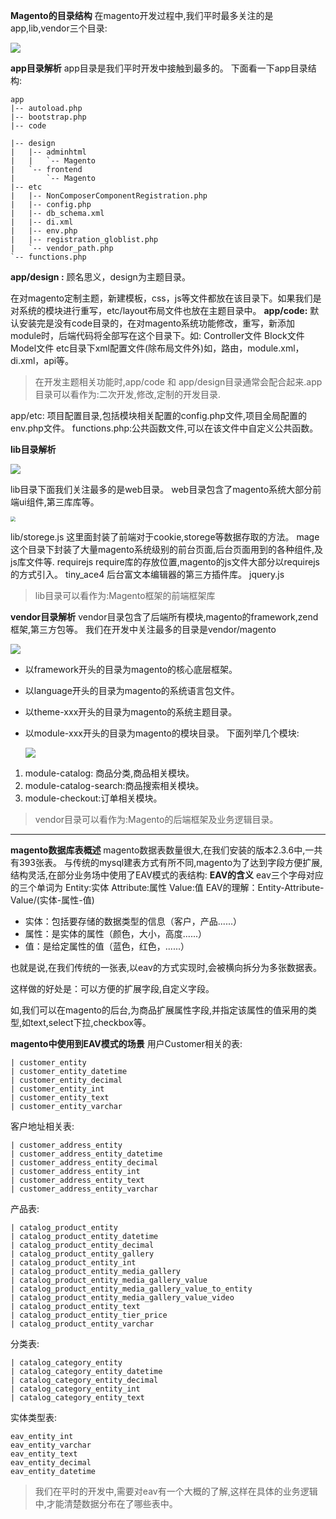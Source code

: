 **Magento的目录结构**
在magento开发过程中,我们平时最多关注的是 app,lib,vendor三个目录: 

![](images/6.webp)

**app目录解析**
app目录是我们平时开发中接触到最多的。
下面看一下app目录结构: 

```
app
|-- autoload.php
|-- bootstrap.php
|-- code

|-- design
|   |-- adminhtml
|   |   `-- Magento
|   `-- frontend
|       `-- Magento
|-- etc
|   |-- NonComposerComponentRegistration.php
|   |-- config.php
|   |-- db_schema.xml
|   |-- di.xml
|   |-- env.php
|   |-- registration_globlist.php
|   `-- vendor_path.php
`-- functions.php
```

**app/design :**
顾名思义，design为主题目录。

在对magento定制主题，新建模板，css，js等文件都放在该目录下。如果我们是对系统的模块进行重写，etc/layout布局文件也放在主题目录中。
**app/code:**
默认安装完是没有code目录的，在对magento系统功能修改，重写，新添加module时，后端代码将全部写在这个目录下。如:
Controller文件
Block文件
Model文件
etc目录下xml配置文件(除布局文件外)如，路由，module.xml，di.xml，api等。

> 在开发主题相关功能时,app/code 和 app/design目录通常会配合起来.app目录可以看作为:二次开发,修改,定制的开发目录.

app/etc: 项目配置目录,包括模块相关配置的config.php文件,项目全局配置的env.php文件。 functions.php:公共函数文件,可以在该文件中自定义公共函数。

 **lib目录解析** 

![](images/7.webp)

lib目录下面我们关注最多的是web目录。
web目录包含了magento系统大部分前端ui组件,第三库库等。 

<img src="images/8.webp" style="zoom:50%;" />

lib/storege.js 这里面封装了前端对于cookie,storege等数据存取的方法。
mage 这个目录下封装了大量magento系统级别的前台页面,后台页面用到的各种组件,及js库文件等.
requirejs require库的存放位置,magento的js文件大部分以requirejs的方式引入。
tiny_ace4 后台富文本编辑器的第三方插件库。
jquery.js

> lib目录可以看作为:Magento框架的前端框架库

**vendor目录解析**
vendor目录包含了后端所有模块,magento的framework,zend框架,第三方包等。
我们在开发中关注最多的目录是vendor/magento 

![](images/9.webp)

- 以framework开头的目录为magento的核心底层框架。

- 以language开头的目录为magento的系统语言包文件。

- 以theme-xxx开头的目录为magento的系统主题目录。

- 以module-xxx开头的目录为magento的模块目录。
  下面列举几个模块:

  ![](images/10.webp)

1. module-catalog: 商品分类,商品相关模块。
2. module-catalog-search:商品搜索相关模块。
3. module-checkout:订单相关模块。

> vendor目录可以看作为:Magento的后端框架及业务逻辑目录。

------

**magento数据库表概述**
magento数据表数量很大,在我们安装的版本2.3.6中,一共有393张表。
与传统的mysql建表方式有所不同,magento为了达到字段方便扩展,结构灵活,在部分业务场中使用了EAV模式的表结构:
**EAV的含义**
eav三个字母对应的三个单词为
Entity:实体
Attribute:属性
Value:值
EAV的理解：Entity-Attribute-Value/(实体-属性-值)

- 实体：包括要存储的数据类型的信息（客户，产品......）
- 属性：是实体的属性（颜色，大小，高度......）
- 值：是给定属性的值（蓝色，红色，......）

也就是说,在我们传统的一张表,以eav的方式实现时,会被横向拆分为多张数据表。

这样做的好处是：可以方便的扩展字段,自定义字段。

如,我们可以在magento的后台,为商品扩展属性字段,并指定该属性的值采用的类型,如text,select下拉,checkbox等。

**magento中使用到EAV模式的场景**
用户Customer相关的表:

```
| customer_entity
| customer_entity_datetime       
| customer_entity_decimal
| customer_entity_int 
| customer_entity_text
| customer_entity_varchar
```

客户地址相关表:

```
| customer_address_entity
| customer_address_entity_datetime
| customer_address_entity_decimal
| customer_address_entity_int
| customer_address_entity_text
| customer_address_entity_varchar
```

产品表:

```
| catalog_product_entity        
| catalog_product_entity_datetime  
| catalog_product_entity_decimal
| catalog_product_entity_gallery 
| catalog_product_entity_int 
| catalog_product_entity_media_gallery  
| catalog_product_entity_media_gallery_value
| catalog_product_entity_media_gallery_value_to_entity 
| catalog_product_entity_media_gallery_value_video 
| catalog_product_entity_text 
| catalog_product_entity_tier_price
| catalog_product_entity_varchar
```

分类表:

```
| catalog_category_entity
| catalog_category_entity_datetime
| catalog_category_entity_decimal
| catalog_category_entity_int
| catalog_category_entity_text
```

实体类型表:

```
eav_entity_int
eav_entity_varchar
eav_entity_text
eav_entity_decimal
eav_entity_datetime
```

> 我们在平时的开发中,需要对eav有一个大概的了解,这样在具体的业务逻辑中,才能清楚数据分布在了哪些表中。

